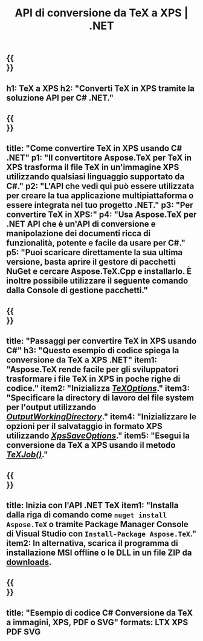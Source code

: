 ﻿---
translation: true
template: /_templates/_conversion-child-net.md
title: API di conversione da TeX a XPS | .NET
description: Funzionalità di conversione da TeX a XPS. Integra questa libreria .NET in loco nel tuo progetto o usa applicazioni multipiattaforma per convertire TeX in XPS.
keywords: da tex a xps api net, tex2xps integra c#
url: /net/conversion/tex-to-xps/
family: tex
platformtag: net
feature: conversion
informat: TEX
outformat: XPS
otherformats: BMP PNG JPEG TIFF SVG PDF
---


{{<section banner>}}
---
h1: TeX a XPS
h2: "Converti TeX in XPS tramite la soluzione API per C# .NET."
---

{{<section overview>}}
---
title: "Come convertire TeX in XPS usando C# .NET"
p1: "Il convertitore Aspose.TeX per TeX in XPS trasforma il file TeX in un'immagine XPS utilizzando qualsiasi linguaggio supportato da C#."
p2: "L'API che vedi qui può essere utilizzata per creare la tua applicazione multipiattaforma o essere integrata nel tuo progetto .NET."
p3: "Per convertire TeX in XPS:"
p4: "Usa Aspose.TeX per .NET API che è un'API di conversione e manipolazione dei documenti ricca di funzionalità, potente e facile da usare per C#."
p5: "Puoi scaricare direttamente la sua ultima versione, basta aprire il gestore di pacchetti NuGet e cercare Aspose.TeX.Cpp e installarlo. È inoltre possibile utilizzare il seguente comando dalla Console di gestione pacchetti."
---

{{<section feature1>}}
---
title: "Passaggi per convertire TeX in XPS usando C#"
h3: "Questo esempio di codice spiega la conversione da TeX a XPS .NET"
item1: "Aspose.TeX rende facile per gli sviluppatori trasformare i file TeX in XPS in poche righe di codice."
item2: "Inizializza [*TeXOptions*](https://reference.aspose.com/tex/net/aspose.tex/texoptions/)."
item3: "Specificare la directory di lavoro del file system per l'output utilizzando [*OutputWorkingDirectory*](https://reference.aspose.com/tex/net/aspose.tex/texoptions/outputworkingdirectory/)."
item4: "Inizializzare le opzioni per il salvataggio in formato XPS utilizzando [*XpsSaveOptions*](https://reference.aspose.com/tex/net/aspose.tex.presentation.image/xpssaveoptions/)."
item5: "Esegui la conversione da TeX a XPS usando il metodo [*TeXJob()*](https://reference.aspose.com/tex/net/aspose.tex/texjob/)."
---

{{<section feature2>}}
---
title: Inizia con l'API .NET TeX
item1: "Installa dalla riga di comando come ```nuget install Aspose.TeX``` o tramite Package Manager Console di Visual Studio con ```Install-Package Aspose.TeX```."
item2: In alternativa, scarica il programma di installazione MSI offline o le DLL in un file ZIP da [downloads](https://downloads.aspose.com/tex/net).
---

{{<section widget>}}
---
title: "Esempio di codice C# Conversione da TeX a immagini, XPS, PDF o SVG"
formats: LTX XPS PDF SVG
---